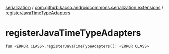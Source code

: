 [serialization](../index.md) / [com.github.kacso.androidcommons.serialization.extensions](index.md) / [registerJavaTimeTypeAdapters](.)

# registerJavaTimeTypeAdapters

`fun <ERROR CLASS>.registerJavaTimeTypeAdapters(): <ERROR CLASS>`